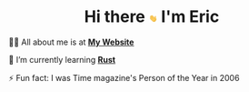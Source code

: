 <h1 align="center">Hi there <img src="./assets/wave.gif" width="15px"> I'm Eric</h1>

🙋‍♂️ All about me is at **[My Website](https://erickillian.github.io)**
<!-- 🔭 I’m currently working on ... -->
🌱 I’m currently learning **[Rust](https://www.rust-lang.org/)**
<!-- 👯 I’m looking to collaborate on  -->
<!-- 🤔 I’m looking for help with ... -->
<!-- 💬 Ask me about ... -->
<!-- 📫 How to reach me:  -->
⚡ Fun fact: I was Time magazine's Person of the Year in 2006

